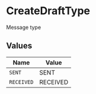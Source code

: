 # CreateDraftType

Message type


## Values

| Name       | Value      |
| ---------- | ---------- |
| `SENT`     | SENT       |
| `RECEIVED` | RECEIVED   |